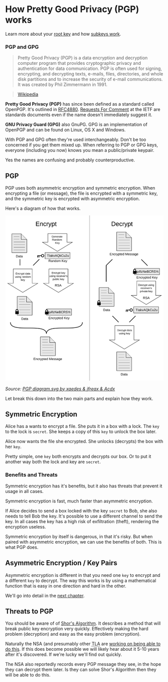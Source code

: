 # How Pretty Good Privacy (PGP) works

Learn more about your [root key](pgp/root_key.md) and how [subkeys work](pgp/subkeys.md).

### PGP and GPG

> Pretty Good Privacy (PGP) is a data encryption and decryption computer program that provides cryptographic privacy and authentication for data communication. PGP is often used for signing, encrypting, and decrypting texts, e-mails, files, directories, and whole disk partitions and to increase the security of e-mail communications. It was created by Phil Zimmermann in 1991. 

> [Wikipedia](https://en.wikipedia.org/Pretty_Good_Privacy)

**Pretty Good Privacy (PGP)** has since been defined as a standard called OpenPGP. It's outlined in [RFC4880](https://tools.ietf.org/html/rfc4880).
[Requests For Comment](https://en.wikipedia.org/wiki/Request_for_Comments) at the <acroynm title="Internet Engineering Taskforce">IETF</acroynm> are standards documents even if the name doesn't immediately suggest it.

**GNU Privacy Guard (GPG)** also GnuPG. GPG is an implementation of OpenPGP and can be found on Linux, OS X and Windows.

 With PGP and GPG often they're used interchangeably. Don't be too concerned if you get them mixed up.
 When referring to PGP or GPG keys, everyone (including you now) knows you mean a public/private keypair.

Yes the names are confusing and probably counterproductive.

## PGP

PGP uses both asymmetric encryption and symmetric encryption. When encrypting a file (or message), the file is encrypted with a symmetric key, and the symmetric key is encrypted with asymmetric encryption.

Here's a diagram of how that works.

![PGP diagram.svg by xaedes & jfreax & Acdx](pgp/PGP_diagram.svg)

*Source: [PGP diagram.svg by xaedes & jfreax & Acdx](https://en.wikipedia.org/wiki/File:PGP_diagram.svg)*

Let break this down into the two main parts and explain how they work.

## **Symmetric Encryption**

Alice has a wants to encrypt a file. She puts it in a box with a lock. The `key` to the lock is `secret`. She keeps a copy of this `key` to unlock the box later.

Alice now wants the file she encrypted. She unlocks (decrypts) the box with her `key`.

Pretty simple, one `key` both encrypts and decrypts our box. Or to put it another way both the lock and key are `secret`.

### Benefits and Threats

Symmetric encryption has it's benefits, but it also has threats that prevent it usage in all cases.

Symmetric encryption is fast, much faster than asymmetric encryption.

If Alice decides to send a box locked with the key `secret` to Bob, she also needs to tell Bob the key. It's possible to use a different channel to send the key. In all cases the key has a high risk of exfiltration (theft), rendering the encryption useless.

Symmetric encryption by itself is dangerous, in that it's risky. But when paired with asymmetric encryption, we can use the benefits of both. This is what PGP does.

## **Asymmetric Encryption / Key Pairs**

Asymmetric encryption is different in that you need one `key` to encrypt and a different `key` to decrypt. The way this works is by using a mathematical function that is easy in one direction and hard in the other.

We'll go into detail in the [next chapter](/pgp/key_pair.md).


## Threats to PGP

You should be aware of of [Shor's Algorithm](https://en.wikipedia.org/wiki/Shor%27s_algorithm). It describes a method that will break public key encryption very quickly. Effectively making the hard problem (decryption) and easy as the easy problem (encryption).

Naturally the NSA (and presumably other <acronym title="Three Letter Agencies">TLA</acronym>  are [working on being able to do this](https://www.washingtonpost.com/world/national-security/nsa-seeks-to-build-quantum-computer-that-could-crack-most-types-of-encryption/2014/01/02/8fff297e-7195-11e3-8def-a33011492df2_story.html). If this does become possible we will likely hear about it 5-10 years after it's discovered. If we're lucky we'll find out quickly.

The NSA also reportedly records every PGP message they see, in the hope they can decrypt them later. Is they can solve Shor's Algorithm then they will be able to do this.
